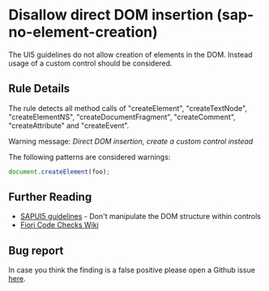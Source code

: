 # Disallow direct DOM insertion (sap-no-element-creation)

The UI5 guidelines do not allow creation of elements in the DOM. Instead usage of a custom control should be considered.

## Rule Details

The rule detects all method calls of "createElement", "createTextNode", "createElementNS", "createDocumentFragment", "createComment", "createAttribute" and "createEvent".

Warning message: _Direct DOM insertion, create a custom control instead_

The following patterns are considered warnings:

```js
document.createElement(foo);
```

## Further Reading

- [SAPUI5 guidelines](http://veui5infra.dhcp.wdf.sap.corp:8080/demokit/#docs/guide/030fcd14963048218488048f407f8f34.html) - Don't manipulate the DOM structure within controls
- [Fiori Code Checks Wiki](https://wiki.wdf.sap.corp/wiki/display/fiorisuite/UI+frontend+Code+Checks)

## Bug report

In case you think the finding is a false positive please open a Github issue [here](https://github.wdf.sap.corp/S4FIORI-CD/fiori.pipeline/issues).
